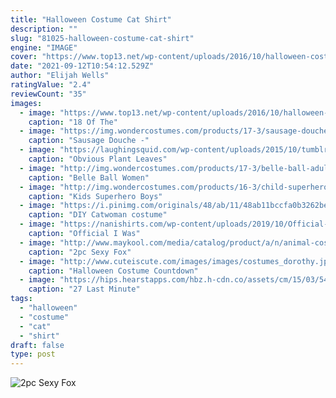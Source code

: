 ```yaml
---
title: "Halloween Costume Cat Shirt"
description: ""
slug: "81025-halloween-costume-cat-shirt"
engine: "IMAGE"
cover: "https://www.top13.net/wp-content/uploads/2016/10/halloween-costumes-kittens-12.jpg"
date: "2021-09-12T10:54:12.529Z"
author: "Elijah Wells"
ratingValue: "2.4"
reviewCount: "35"
images:
  - image: "https://www.top13.net/wp-content/uploads/2016/10/halloween-costumes-kittens-12.jpg"
    caption: "18 Of The"
  - image: "https://img.wondercostumes.com/products/17-3/sausage-douche.jpg"
    caption: "Sausage Douche -"
  - image: "https://laughingsquid.com/wp-content/uploads/2015/10/tumblr_nw9vj7kYnR1u53c30o6_1280.jpg"
    caption: "Obvious Plant Leaves"
  - image: "http://img.wondercostumes.com/products/17-3/belle-ball-adult-costume.jpg"
    caption: "Belle Ball Women"
  - image: "http://img.wondercostumes.com/products/16-3/child-superhero-shirt.jpg"
    caption: "Kids Superhero Boys"
  - image: "https://i.pinimg.com/originals/48/ab/11/48ab11bccfa0b3262be2ce407bc65510.jpg"
    caption: "DIY Catwoman costume"
  - image: "https://nanishirts.com/wp-content/uploads/2019/10/Official-I-Was-Going-To-Be-A-Democrat-For-Halloween-Funny-shirt-3.jpg"
    caption: "Official I Was"
  - image: "http://www.maykool.com/media/catalog/product/a/n/animal-costumes-2pc-sexy-fox-costume-008253.jpg"
    caption: "2pc Sexy Fox"
  - image: "http://www.cuteiscute.com/images/images/costumes_dorothy.jpg"
    caption: "Halloween Costume Countdown"
  - image: "https://hips.hearstapps.com/hbz.h-cdn.co/assets/cm/15/03/54bc3058f0341_-_hbz-the-list-last-halloween-breakfast-at-tiffanys.jpg?crop=1.0xw:1xh;center,top&resize=768:*"
    caption: "27 Last Minute"
tags:
  - "halloween"
  - "costume"
  - "cat"
  - "shirt"
draft: false
type: post
---
```



![2pc Sexy Fox](http://www.maykool.com/media/catalog/product/a/n/animal-costumes-2pc-sexy-fox-costume-008253.jpg "2pc Sexy Fox")


<!--inArticleAds-->

<!--galleryOne-->


<!--inArticleAds-->

<!--galleryTwo-->


<!--galleryThree-->

